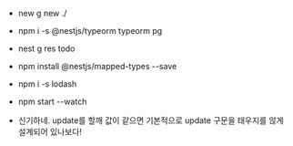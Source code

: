 - new g new ./
- npm i -s @nestjs/typeorm typeorm pg
- nest g res todo
- npm install @nestjs/mapped-types --save
- npm i -s lodash
- npm start --watch 



- 신기하네. update를 할깨 값이 같으면 기본적으로 update 구문을 태우지를 않게 설계되어 있나보다!